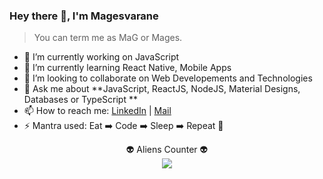 ### Hey there 👋, I'm Magesvarane
> You can term me as MaG or Mages. 


- 🔭 I’m currently working on JavaScript
- 🌱 I’m currently learning React Native, Mobile Apps
- 👯 I’m looking to collaborate on Web Developements and Technologies
- 💬 Ask me about **JavaScript, ReactJS, NodeJS, Material Designs, Databases or TypeScript **
- 📫 How to reach me: [LinkedIn](https://www.linkedin.com/in/magesvarane-s-41081ab7) | [Mail](smagesvarane@gmail.com)
- ⚡ Mantra used: Eat ➡️ Code ➡️ Sleep ➡️ Repeat 🔁

<div align="center"> 
  👽 Aliens Counter 👽<br>
  <img src="https://profile-counter.glitch.me/Magesvarane/count.svg" />
</div>






<!--
**Magesvarane/Magesvarane** is a ✨ _special_ ✨ repository because its `README.md` (this file) appears on your GitHub profile.

Here are some ideas to get you started:

- 🔭 I’m currently working on JavaScript
- 🌱 I’m currently learning React Native, Mobile Apps
- 👯 I’m looking to collaborate on Web Developements and Technologies
- 🤔 I’m looking for help with ...
- 💬 Ask me about **JavaScript, ReactJS, NodeJS, Material Designs, Databases or TypeScript **
- 📫 How to reach me: [LinkedIn](https://www.linkedin.com/in/magesvarane-s-41081ab7) | [Mail](smagesvarane@gmail.com)
- 😄 Pronouns: ...
- ⚡ Mantra used: Eat ➡️ Code ➡️ Sleep ➡️ Repeat 🔁
-->
